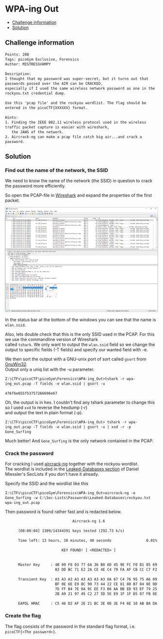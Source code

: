 # WPA-ing Out

- [Challenge information](WPA-ing_Out.md#challenge-information)
- [Solution](WPA-ing_Out.md#solution)

## Challenge information
```
Points: 200
Tags: picoGym Exclusive, Forensics
Author: MISTRESSVAMPY

Description:
I thought that my password was super-secret, but it turns out that passwords passed over the AIR can be CRACKED,  
especially if I used the same wireless network password as one in the rockyou.txt credential dump.

Use this 'pcap file' and the rockyou wordlist. The flag should be entered in the picoCTF{XXXXXX} format.

Hints:
1. Finding the IEEE 802.11 wireless protocol used in the wireless traffic packet capture is easier with wireshark,  
   the JAWS of the network.
2. Aircrack-ng can make a pcap file catch big air...and crack a password.
```

## Solution

### Find out the name of the network, the SSID

We need to know the name of the network (the SSID) in question to crack the password more efficiently.

So open the PCAP-file in [Wireshark](https://www.wireshark.org/) and expand the properties of the first packet.

![Name of the SSID field in Wireshark](Name_of_SSID_Field_in_Wireshark.png)

In the status bar at the bottom of the windows you can see that the name is `wlan.ssid`.

Also, lets double check that this is the only SSID used in the PCAP. For this we use the commandline version of Wireshark  
called `tshark`. We only want to output the `wlan.ssid` field so we change the output to specific fields (-T fields) and
specify our wanted field with -e. 

We then sort the output with a GNU-unix port of sort called `gsort` from [GnuWin32](https://getgnuwin32.sourceforge.net/).  
Output only a uniq list with the -u parameter.
```
Z:\CTFs\picoCTF\picoGym\Forensics\WPA-ing_Out>tshark -r wpa-ing_out.pcap -T fields -e wlan.ssid | gsort -u

476f6e655f53757266696e67
```

Oh, the output is in hex. I couldn't find any tshark parameter to change this so I used `xxd` to reverse the hexdump (-r)  
and output the text in plain format (-p).
```
Z:\CTFs\picoCTF\picoGym\Forensics\WPA-ing_Out> tshark -r wpa-ing_out.pcap -T fields -e wlan.ssid | gsort -u | xxd -r -p
Gone_Surfing
```

Much better! And `Gone_Surfing` is the only network contained in the PCAP.

### Crack the password

For cracking I used [aircrack-ng](https://aircrack-ng.org/) together with the rockyou wordlist.  
The wordlist is included in the [Leaked-Databases section](https://github.com/danielmiessler/SecLists/tree/master/Passwords/Leaked-Databases) of Daniel Miessler's SecLists if you don't have it already.

Specify the SSID and the wordlist like this
```
Z:\CTFs\picoCTF\picoGym\Forensics\WPA-ing_Out>aircrack-ng -e Gone_Surfing -w C:\Sec-Lists\Passwords\Leaked-Databases\rockyou.txt wpa-ing_out.pcap
```

Then password is found rather fast and is redacted below.
```
                               Aircrack-ng 1.6

      [00:00:04] 1309/14344391 keys tested (292.73 k/s)

      Time left: 13 hours, 38 minutes, 40 seconds                0.01%

                          KEY FOUND! [ <REDACTED> ]


      Master Key     : 4B 09 F8 03 77 6A 36 B0 6D 45 9E FC F0 B1 05 69
                       03 DD BC 71 E2 2A CE 4E C4 79 FA AF CB CC C7 F2

      Transient Key  : A3 A3 A3 A3 A3 A3 A3 A3 6A 67 C4 76 95 75 A6 09
                       BF 0E 6E E9 BC 90 73 44 22 CE 81 80 B7 84 0E 0D
                       7D FF B4 7E 0A 9C EE F3 B6 AA BB ED 93 EF 79 25
                       2B A9 21 97 45 C2 27 5D 5E E9 1F 1F D5 07 FB 8E

      EAPOL HMAC     : C5 46 D2 AF 2E 21 BC 3E 0D 3E F4 6E 10 AB BA DA
```

### Create the flag

The flag consists of the password in the standard flag format, i.e. `picoCTF{<The password>}`.
